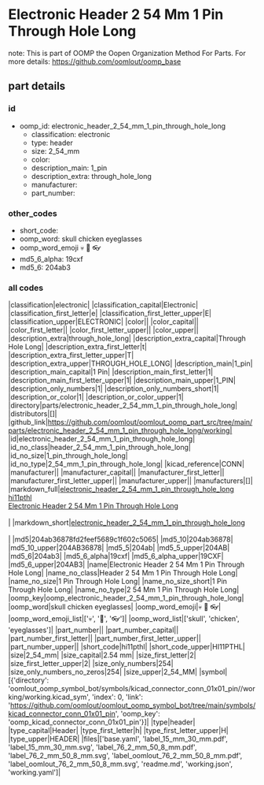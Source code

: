 # Electronic Header 2 54 Mm 1 Pin Through Hole Long  

note: This is part of OOMP the Oopen Organization Method For Parts. For more details: https://github.com/oomlout/oomp_base

##  part details





### id
* oomp_id: electronic_header_2_54_mm_1_pin_through_hole_long
  * classification: electronic
  * type: header
  * size: 2_54_mm
  * color: 
  * description_main: 1_pin
  * description_extra: through_hole_long
  * manufacturer: 
  * part_number: 

### other_codes
* short_code: 
* oomp_word: skull chicken eyeglasses
* oomp_word_emoji :skull: :chicken: :eyeglasses:
* md5_6_alpha: 19cxf
* md5_6: 204ab3

### all codes 
|classification|electronic|
|classification_capital|Electronic|
|classification_first_letter|e|
|classification_first_letter_upper|E|
|classification_upper|ELECTRONIC|
|color||
|color_capital||
|color_first_letter||
|color_first_letter_upper||
|color_upper||
|description_extra|through_hole_long|
|description_extra_capital|Through Hole Long|
|description_extra_first_letter|t|
|description_extra_first_letter_upper|T|
|description_extra_upper|THROUGH_HOLE_LONG|
|description_main|1_pin|
|description_main_capital|1 Pin|
|description_main_first_letter|1|
|description_main_first_letter_upper|1|
|description_main_upper|1_PIN|
|description_only_numbers|1|
|description_only_numbers_short|1|
|description_or_color|1|
|description_or_color_upper|1|
|directory|parts/electronic_header_2_54_mm_1_pin_through_hole_long|
|distributors|[]|
|github_link|https://github.com/oomlout/oomlout_oomp_part_src/tree/main/parts/electronic_header_2_54_mm_1_pin_through_hole_long/working|
|id|electronic_header_2_54_mm_1_pin_through_hole_long|
|id_no_class|header_2_54_mm_1_pin_through_hole_long|
|id_no_size|1_pin_through_hole_long|
|id_no_type|2_54_mm_1_pin_through_hole_long|
|kicad_reference|CONN|
|manufacturer||
|manufacturer_capital||
|manufacturer_first_letter||
|manufacturer_first_letter_upper||
|manufacturer_upper||
|manufacturers|[]|
|markdown_full|[electronic_header_2_54_mm_1_pin_through_hole_long](https://github.com/oomlout/oomlout_oomp_part_src/tree/main/parts/electronic_header_2_54_mm_1_pin_through_hole_long/working)<br>[hi11pthl](https://github.com/oomlout/oomlout_oomp_part_src/tree/main/parts/electronic_header_2_54_mm_1_pin_through_hole_long/working)<br>[Electronic Header 2 54 Mm 1 Pin Through Hole Long](https://github.com/oomlout/oomlout_oomp_part_src/tree/main/parts/electronic_header_2_54_mm_1_pin_through_hole_long/working)<br><br>|
|markdown_short|[electronic_header_2_54_mm_1_pin_through_hole_long](https://github.com/oomlout/oomlout_oomp_part_src/tree/main/parts/electronic_header_2_54_mm_1_pin_through_hole_long/working)<br><br>|
|md5|204ab36878fd2feef5689c1f602c5065|
|md5_10|204ab36878|
|md5_10_upper|204AB36878|
|md5_5|204ab|
|md5_5_upper|204AB|
|md5_6|204ab3|
|md5_6_alpha|19cxf|
|md5_6_alpha_upper|19CXF|
|md5_6_upper|204AB3|
|name|Electronic Header 2 54 Mm 1 Pin Through Hole Long|
|name_no_class|Header 2 54 Mm 1 Pin Through Hole Long|
|name_no_size|1 Pin Through Hole Long|
|name_no_size_short|1 Pin Through Hole Long|
|name_no_type|2 54 Mm 1 Pin Through Hole Long|
|oomp_key|oomp_electronic_header_2_54_mm_1_pin_through_hole_long|
|oomp_word|skull chicken eyeglasses|
|oomp_word_emoji|:skull: :chicken: :eyeglasses:|
|oomp_word_emoji_list|[':skull:', ':chicken:', ':eyeglasses:']|
|oomp_word_list|['skull', 'chicken', 'eyeglasses']|
|part_number||
|part_number_capital||
|part_number_first_letter||
|part_number_first_letter_upper||
|part_number_upper||
|short_code|hi11pthl|
|short_code_upper|HI11PTHL|
|size|2_54_mm|
|size_capital|2.54 mm|
|size_first_letter|2|
|size_first_letter_upper|2|
|size_only_numbers|254|
|size_only_numbers_no_zeros|254|
|size_upper|2_54_MM|
|symbol|[{'directory': 'oomlout_oomp_symbol_bot/symbols/kicad_connector_conn_01x01_pin//working/working.kicad_sym', 'index': 0, 'link': 'https://github.com/oomlout/oomlout_oomp_symbol_bot/tree/main/symbols/kicad_connector_conn_01x01_pin', 'oomp_key': 'oomp_kicad_connector_conn_01x01_pin'}]|
|type|header|
|type_capital|Header|
|type_first_letter|h|
|type_first_letter_upper|H|
|type_upper|HEADER|
|files|['base.yaml', 'label_15_mm_30_mm.pdf', 'label_15_mm_30_mm.svg', 'label_76_2_mm_50_8_mm.pdf', 'label_76_2_mm_50_8_mm.svg', 'label_oomlout_76_2_mm_50_8_mm.pdf', 'label_oomlout_76_2_mm_50_8_mm.svg', 'readme.md', 'working.json', 'working.yaml']|

